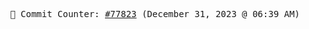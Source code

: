 <p align="center">
    <samp>
        📮 Commit Counter: <a href="https://github.com/Javascript-void0/Javascript-void0/commits/main">#77823</a> (December 31, 2023 @ 06:39 AM)
    </samp>
</p>